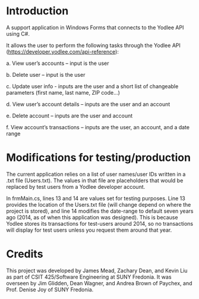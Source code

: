 # Introduction
A support application in Windows Forms that connects to the Yodlee API using C#.

It allows the user to perform the following tasks through the Yodlee API (https://developer.yodlee.com/api-reference):

a.	View user’s accounts – input is the user

b.	Delete user – input is the user

c.  Update user info - inputs are the user and a short list of changeable parameters (first name, last name, ZIP code...)

d.	View user’s account details – inputs are the user and an account

e.	Delete account – inputs are the user and account

f.	View account’s transactions – inputs are the user, an account, and a date range

# Modifications for testing/production
The current application relies on a list of user names/user IDs written in a .txt file (Users.txt). The values in that file are placeholders that would be replaced by test users from a Yodlee developer account.

In frmMain.cs, lines 13 and 14 are values set for testing purposes. Line 13 provides the location of the Users.txt file (will change depend on where the project is stored), and line 14 modifies the date-range to default seven years ago (2014, as of when this application was designed). This is because Yodlee stores its transactions for test-users around 2014, so no transactions will display for test users unless you request them around that year.

# Credits
This project was developed by James Mead, Zachary Dean, and Kevin Liu as part of CSIT 425/Software Engineering at SUNY Fredonia. It was overseen by Jim Glidden, Dean Wagner, and Andrea Brown of Paychex, and Prof. Denise Joy of SUNY Fredonia.
